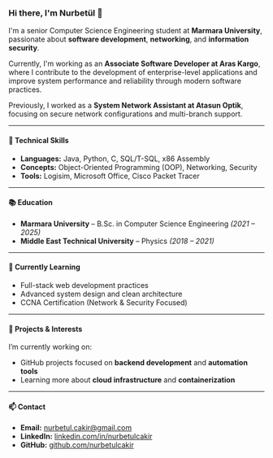 ### Hi there, I'm Nurbetül 👋

I'm a senior Computer Science Engineering student at **Marmara University**, passionate about **software development**, **networking**, and **information security**. 

Currently, I'm working as an **Associate Software Developer at Aras Kargo**, where I contribute to the development of enterprise-level applications and improve system performance and reliability through modern software practices.

Previously, I worked as a **System Network Assistant at Atasun Optik**, focusing on secure network configurations and multi-branch support.

---

#### 🔧 Technical Skills
- **Languages:** Java, Python, C, SQL/T-SQL, x86 Assembly
- **Concepts:** Object-Oriented Programming (OOP), Networking, Security
- **Tools:** Logisim, Microsoft Office, Cisco Packet Tracer

---

#### 📚 Education
- **Marmara University** – B.Sc. in Computer Science Engineering *(2021 – 2025)*
- **Middle East Technical University** – Physics *(2018 – 2021)*

---

#### 🌱 Currently Learning
- Full-stack web development practices
- Advanced system design and clean architecture
- CCNA Certification (Network & Security Focused)

---

#### 🧠 Projects & Interests
I’m currently working on:
- GitHub projects focused on **backend development** and **automation tools**
- Learning more about **cloud infrastructure** and **containerization**

---

#### 📫 Contact
- **Email:** nurbetul.cakir@gmail.com
- **LinkedIn:** [linkedin.com/in/nurbetulcakir](https://linkedin.com/in/nurbetulcakir)
- **GitHub:** [github.com/nurbetulcakir](https://github.com/nurbetulcakir)
